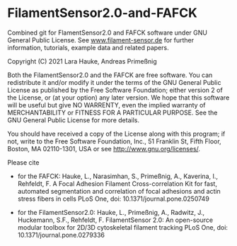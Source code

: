 # FilamentSensor2.0-and-FAFCK
Combined git for FlamentSensor2.0 and FAFCK software under GNU General Public License. See www.filament-sensor.de
for further information, tutorials, example data and related papers.

Copyright (C) 2021 Lara Hauke, Andreas Primeßnig

Both the FilamentSensor2.0 and the FAFCK are free software. You can redistribute it and/or modify it 
under the terms of the GNU General Public License as published by the Free Software Foundation; either version 2
of the License, or (at your option) any later version.
We hope that this software will be useful but give NO WARRENTY, even the implied warranty of MERCHANTABILITY 
or FITNESS FOR A PARTICULAR PURPOSE. See the GNU General Public License for more details.

You should have received a copy of the License along with this program; if not, write to the Free Software
Foundation, Inc., 51 Franklin St, Fifth Floor, Boston, MA 02110-1301, USA or see <http://www.gnu.org/licenses/>.

Please cite
- for the FAFCK:
Hauke, L., Narasimhan, S., Primeßnig, A., Kaverina, I., Rehfeldt, F.
A Focal Adhesion Filament Cross-correlation Kit for fast, automated segmentation and correlation of focal adhesions and actin stress fibers in cells
PLoS One, doi: 10.1371/journal.pone.0250749

- for the FilamentSensor2.0:
Hauke, L., Primeßnig, A., Radwitz, J., Huckemann, S.F., Rehfeldt, F.
FilamentSensor 2.0: An open-source modular toolbox for 2D/3D cytoskeletal filament tracking
PLoS One, doi: 10.1371/journal.pone.0279336
